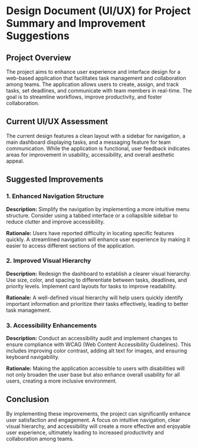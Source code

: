 # Design Document (UI/UX) for Project Summary and Improvement Suggestions

## Project Overview
The project aims to enhance user experience and interface design for a web-based application that facilitates task management and collaboration among teams. The application allows users to create, assign, and track tasks, set deadlines, and communicate with team members in real-time. The goal is to streamline workflows, improve productivity, and foster collaboration.

## Current UI/UX Assessment
The current design features a clean layout with a sidebar for navigation, a main dashboard displaying tasks, and a messaging feature for team communication. While the application is functional, user feedback indicates areas for improvement in usability, accessibility, and overall aesthetic appeal.

## Suggested Improvements

### 1. Enhanced Navigation Structure
**Description:** Simplify the navigation by implementing a more intuitive menu structure. Consider using a tabbed interface or a collapsible sidebar to reduce clutter and improve accessibility.

**Rationale:** Users have reported difficulty in locating specific features quickly. A streamlined navigation will enhance user experience by making it easier to access different sections of the application.

### 2. Improved Visual Hierarchy
**Description:** Redesign the dashboard to establish a clearer visual hierarchy. Use size, color, and spacing to differentiate between tasks, deadlines, and priority levels. Implement card layouts for tasks to improve readability.

**Rationale:** A well-defined visual hierarchy will help users quickly identify important information and prioritize their tasks effectively, leading to better task management.

### 3. Accessibility Enhancements
**Description:** Conduct an accessibility audit and implement changes to ensure compliance with WCAG (Web Content Accessibility Guidelines). This includes improving color contrast, adding alt text for images, and ensuring keyboard navigability.

**Rationale:** Making the application accessible to users with disabilities will not only broaden the user base but also enhance overall usability for all users, creating a more inclusive environment.

## Conclusion
By implementing these improvements, the project can significantly enhance user satisfaction and engagement. A focus on intuitive navigation, clear visual hierarchy, and accessibility will create a more effective and enjoyable user experience, ultimately leading to increased productivity and collaboration among teams.